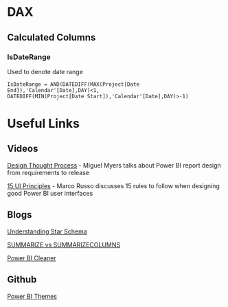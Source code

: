 # DAX

## Calculated Columns

### IsDateRange

Used to denote date range


```
IsDateRange = AND(DATEDIFF(MAX(Project[Date End]),'Calendar'[Date],DAY)<1,
DATEDIFF(MIN(Project[Date Start]),'Calendar'[Date],DAY)>-1)
```

# Useful Links

## Videos

[Design Thought Process](https://youtu.be/dhHL0Uo3Wgs) - Miguel Myers talks about Power BI report design from requirements to release

[15 UI Principles](https://youtu.be/-tdkUYrzrio) - Marco Russo discusses 15 rules to follow when designing good Power BI user interfaces

## Blogs

[Understanding Star Schema](https://docs.microsoft.com/en-us/power-bi/guidance/star-schema)

[SUMMARIZE vs SUMMARIZECOLUMNS](https://www.sqlbi.com/articles/introducing-summarizecolumns/)

[Power BI Cleaner](https://www.thebiccountant.com/2021/08/23/power-bi-cleaner-gen2-now-covers-analysis-services-models-as-well/)

## Github

[Power BI Themes](https://github.com/deldersveld/PowerBI-ThemeTemplates)
